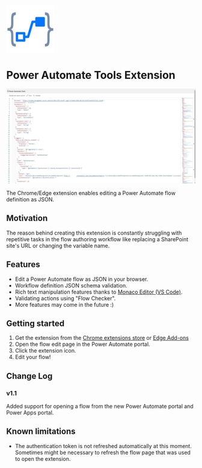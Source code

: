 ![Extension Logo](public/icons/pa-tools-128.png)

# Power Automate Tools Extension

![Extension Screen Shot](static/pa-tools-extension.jpg)

The Chrome/Edge extension enables editing a Power Automate flow definition as JSON.

## Motivation

The reason behind creating this extension is constantly struggling with repetitive tasks in the flow authoring workflow like replacing a SharePoint site's URL or changing the variable name.

## Features

- Edit a Power Automate flow as JSON in your browser.
- Workflow definition JSON schema validation.
- Rich text manipulation features thanks to [Monaco Editor (VS Code)](https://microsoft.github.io/monaco-editor/).
- Validating actions using "Flow Checker".
- More features may come in the future :)

## Getting started

1. Get the extension from the [Chrome extensions store](https://chrome.google.com/webstore/detail/power-automate-tools/jccblbmcghkddifenlocnjfmeemjeacc) or [Edge Add-ons](https://microsoftedge.microsoft.com/addons/detail/power-automate-tools/ecdclfoojhebjoknjoooljcakfbfpjoj)
2. Open the flow edit page in the Power Automate portal.
3. Click the extension icon.
4. Edit your flow!

## Change Log

### v1.1

Added support for opening a flow from the new Power Automate portal and Power Apps portal.
## Known limitations

- The authentication token is not refreshed automatically at this moment. Sometimes might be necessary to refresh the flow page that was used to open the extension.
